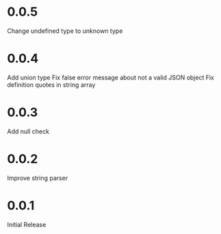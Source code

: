 # 0.0.5
Сhange undefined type to unknown type
# 0.0.4
Add union type
Fix false error message about not a valid JSON object
Fix definition quotes in string array
# 0.0.3
Add null check
# 0.0.2
Improve string parser
# 0.0.1
Initial Release
